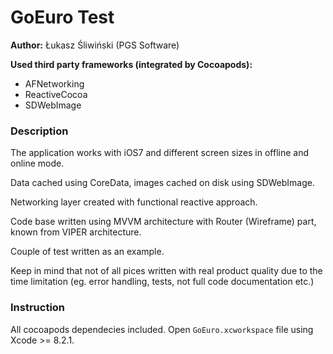 # GoEuro Test
**Author:** Łukasz Śliwiński (PGS Software)

**Used third party frameworks (integrated by Cocoapods):**

* AFNetworking
* ReactiveCocoa
* SDWebImage

### Description
The application works with iOS7 and different screen sizes in offline and online mode.

Data cached using CoreData, images cached on disk using SDWebImage.

Networking layer created with functional reactive approach.

Code base written using MVVM architecture with Router (Wireframe) part, known from VIPER architecture.

Couple of test written as an example.

Keep in mind that not of all pices written with real product quality due to the time limitation (eg. error handling, tests, not full code documentation etc.)

### Instruction
All cocoapods dependecies included.
Open `GoEuro.xcworkspace` file using Xcode >= 8.2.1.
